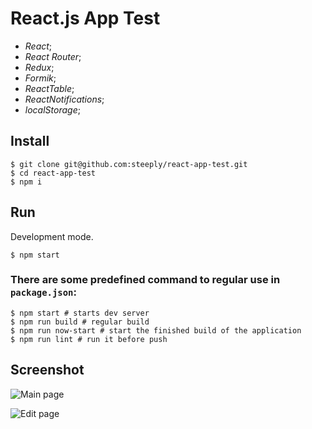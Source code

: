 # React.js App Test

* _React_;
* _React Router_;
* _Redux_;
* _Formik_;
* _ReactTable_;
* _ReactNotifications_;
* _localStorage_;

## Install

```
$ git clone git@github.com:steeply/react-app-test.git
$ cd react-app-test
$ npm i
```

## Run

Development mode.
```
$ npm start
```

### There are some predefined command to regular use in `package.json`:

```
$ npm start # starts dev server
$ npm run build # regular build
$ npm run now-start # start the finished build of the application
$ npm run lint # run it before push
```

## Screenshot

![Main page](https://user-images.githubusercontent.com/17174182/52345863-0adc6400-2a40-11e9-91d8-9203c28475d8.png)

![Edit page](https://user-images.githubusercontent.com/17174182/52345862-0a43cd80-2a40-11e9-86d4-66dfcee86658.png)
